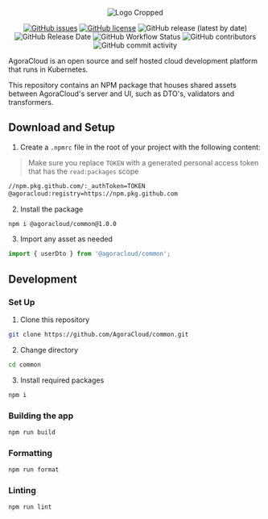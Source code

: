 <div style="text-align: center">
  <p><img src="https://user-images.githubusercontent.com/35788699/116828155-ed3ccd00-ab6a-11eb-9327-4d99bd169bdc.png" alt="Logo Cropped"></p>
  <p><a href="https://github.com/AgoraCloud/common/issues"><img src="https://img.shields.io/github/issues/AgoraCloud/common" alt="GitHub issues"></a> <a href="https://github.com/AgoraCloud/common/blob/main/LICENSE"><img src="https://img.shields.io/github/license/AgoraCloud/common" alt="GitHub license"></a> <img alt="GitHub release (latest by date)" src="https://img.shields.io/github/v/release/AgoraCloud/common"> <img src="https://img.shields.io/github/release-date/AgoraCloud/common" alt="GitHub Release Date"> <img src="https://img.shields.io/github/workflow/status/AgoraCloud/common/on_release_created" alt="GitHub Workflow Status"> <img src="https://img.shields.io/github/contributors/AgoraCloud/common" alt="GitHub contributors"> <img src="https://img.shields.io/github/commit-activity/m/AgoraCloud/common" alt="GitHub commit activity"></p>
</div>

AgoraCloud is an open source and self hosted cloud development platform that runs in Kubernetes.

This repository contains an NPM package that houses shared assets between AgoraCloud's server and UI, such as DTO's, validators and transformers.

## Download and Setup

1. Create a `.npmrc` file in the root of your project with the following content:

> Make sure you replace `TOKEN` with a generated personal access token that has the `read:packages` scope

```bash
//npm.pkg.github.com/:_authToken=TOKEN
@agoracloud:registry=https://npm.pkg.github.com
```

2. Install the package

```bash
npm i @agoracloud/common@1.0.0
```

3. Import any asset as needed

```typescript
import { userDto } from '@agoracloud/common';
```

## Development

### Set Up

1. Clone this repository

```bash
git clone https://github.com/AgoraCloud/common.git
```

2. Change directory

```bash
cd common
```

3. Install required packages

```bash
npm i
```

### Building the app

```bash
npm run build
```

### Formatting

```bash
npm run format
```

### Linting

```bash
npm run lint
```
